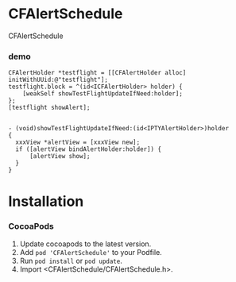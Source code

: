 # CFAlertSchedule
CFAlertSchedule

### demo

```
CFAlertHolder *testflight = [[CFAlertHolder alloc] initWithUUid:@"testflight"];
testflight.block = ^(id<ICFAlertHolder> holder) {
    [weakSelf showTestFlightUpdateIfNeed:holder];
};
[testflight showAlert];
  
  
- (void)showTestFlightUpdateIfNeed:(id<IPTYAlertHolder>)holder
{
  xxxView *alertView = [xxxView new];
  if ([alertView bindAlertHolder:holder]) {
      [alertView show];
  }
}
```

Installation
==============

### CocoaPods

1. Update cocoapods to the latest version.
2. Add `pod 'CFAlertSchedule'` to your Podfile.
3. Run `pod install` or `pod update`.
4. Import \<CFAlertSchedule/CFAlertSchedule.h\>.
